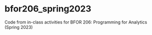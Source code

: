 # bfor206_spring2023
Code from in-class activities for BFOR 206: Programming for Analytics (Spring 2023)
